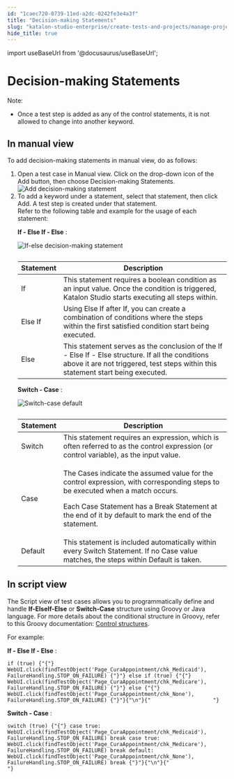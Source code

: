 ```yaml
---
id: "1caec720-0739-11ed-a2dc-0242fe3e4a3f"
title: "Decision-making Statements"
slug: "katalon-studio-enterprise/create-tests-and-projects/manage-projects/statements/decision-making-statements"
hide_title: true
---
```

import useBaseUrl from '@docusaurus/useBaseUrl';


# <a id="concept-7679" class="anchor_top_offset"/><a id="ariaid-title1" class="anchor_top_offset"/>Decision-making Statements

<div xmlns="http://www.w3.org/1999/xhtml" className="p"><div className="note note note_note"><span className="note__title">Note:</span> <ul className="ul"><li className="li"><p className="p">Once a test step is added as any of the control statements, it is not allowed to change into another keyword.</p></li></ul></div></div>

## <a id="task-2140" class="anchor_top_offset"/>In manual view

<section xmlns="http://www.w3.org/1999/xhtml" className="section context">To add decision-making statements in manual view, do as follows:</section> 
<ol xmlns="http://www.w3.org/1999/xhtml" className="ol steps"><li className="li step stepexpand"><span className="ph cmd">Open a test case in <span className="ph uicontrol">Manual</span> view. Click on the drop-down icon of the        <span className="ph uicontrol">Add</span>       button, then choose        <span className="ph uicontrol">Decision-making Statements</span>.</span><div className="itemgroup info"><img className="image" width={500} src={useBaseUrl("/1cbe0960-0739-11ed-a2dc-0242fe3e4a3f.png")} alt="Add decision-making statement" /></div></li><li className="li step stepexpand"><span className="ph cmd">To add a keyword under a statement, select that statement, then click        <span className="ph uicontrol">Add</span>. A test step is created under that statement.</span><div className="itemgroup info">Refer to the following table and example for the usage of each statement:</div><div className="itemgroup info"><p className="p"><strong className="ph b">If - Else If - Else</strong>         :       </p>       <div className="p"><img className="image" src={useBaseUrl("/1ccbec10-0739-11ed-a2dc-0242fe3e4a3f.png")} alt="If-else decision-making statement" /><table className="table"><caption /><colgroup><col /><col /></colgroup><thead className="thead"><tr className><th className="entry anchor_top_offset" id="task-2140__entry__1">Statement</th><th className="entry anchor_top_offset" id="task-2140__entry__2">Description</th></tr></thead><tbody className="tbody"><tr className><td className="entry" headers="task-2140__entry__1 task-2140__entry__2 ">If</td><td className="entry" headers="task-2140__entry__1 task-2140__entry__2 ">This statement requires a boolean condition as an input value. Once the condition is triggered, Katalon Studio starts executing all steps within.</td></tr><tr className><td className="entry" headers="task-2140__entry__1 task-2140__entry__2 ">Else If</td><td className="entry" headers="task-2140__entry__1 task-2140__entry__2 ">Using&nbsp;<span className="ph uicontrol">Else If</span>&nbsp;after&nbsp;<span className="ph uicontrol">If</span>, you can create a combination of conditions where the steps within the first satisfied condition start being executed.</td></tr><tr className><td className="entry" headers="task-2140__entry__1 task-2140__entry__2 ">Else</td><td className="entry" headers="task-2140__entry__1 task-2140__entry__2 ">This statement serves as the conclusion of the <span className="ph uicontrol">If - Else If - Else </span> structure. If all the conditions above it are not triggered, test steps within this statement start being executed.</td></tr></tbody></table></div><p className="p"><strong className="ph b">Switch - Case</strong>         :       </p>       <p className="p"><img className="image" src={useBaseUrl("/1cd9cec0-0739-11ed-a2dc-0242fe3e4a3f.png")} alt="Switch-case default" /></p></div><div className="itemgroup info"><table className="table"><caption /><colgroup><col /><col /></colgroup><thead className="thead"><tr className><th className="entry anchor_top_offset" id="task-2140__entry__9">Statement</th><th className="entry anchor_top_offset" id="task-2140__entry__10">Description</th></tr></thead><tbody className="tbody"><tr className><td className="entry" headers="task-2140__entry__9 task-2140__entry__10 ">Switch</td><td className="entry" headers="task-2140__entry__9 task-2140__entry__10 ">This statement requires an expression, which is often referred to as the control expression (or control variable), as the input value.</td></tr><tr className><td className="entry" headers="task-2140__entry__9 task-2140__entry__10 ">Case</td><td className="entry" headers="task-2140__entry__9 task-2140__entry__10 "><p className="p">The&nbsp;<span className="ph uicontrol">Cases</span>&nbsp;indicate the assumed value for the control expression, with corresponding steps to be executed when a match occurs.</p>               <p className="p">Each&nbsp;<span className="ph uicontrol">Case Statement</span>&nbsp;has a&nbsp;<span className="ph uicontrol">Break Statement</span>&nbsp;at the end of it by default to mark the end of the statement.</p></td></tr><tr className><td className="entry" headers="task-2140__entry__9 task-2140__entry__10 ">Default</td><td className="entry" headers="task-2140__entry__9 task-2140__entry__10 ">This statement is included automatically within every&nbsp;<span className="ph uicontrol">Switch Statement</span>. If no&nbsp;<span className="ph uicontrol">Case</span>&nbsp;value matches, the steps within&nbsp;<span className="ph uicontrol">Default</span>&nbsp;is taken.</td></tr></tbody></table></div></li></ol> 

## <a id="task-5107" class="anchor_top_offset"/>In script view

<section xmlns="http://www.w3.org/1999/xhtml" className="section context"><p className="p">The      <span className="ph uicontrol">Script</span>     view of test cases allows you to programmatically define and handle      <strong className="ph b">If-ElseIf-Else</strong>     or      <strong className="ph b">Switch-Case</strong>     structure using Groovy or Java language. For more details about the conditional structure in Groovy, refer to this Groovy documentation: <a className="xref j-external-link" href="http://groovy-lang.org/semantics.html#_conditional_structures" target="_blank">Control structures</a>.   </p></section> 
<div xmlns="http://www.w3.org/1999/xhtml" className="li step p"><span className="ph cmd">For example:</span><div className="itemgroup info"><p className="p"><strong className="ph b">If - Else If - Else</strong>  : </p>
    <pre className="pre codeblock"><code>if (true) {"{"} WebUI.click(findTestObject('Page_CuraAppointment/chk_Medicaid'), FailureHandling.STOP_ON_FAILURE) {"}"} else if (true) {"{"} WebUI.click(findTestObject('Page_CuraAppointment/chk_Medicare'), FailureHandling.STOP_ON_FAILURE) {"}"} else {"{"} WebUI.click(findTestObject('Page_CuraAppointment/chk_None'), FailureHandling.STOP_ON_FAILURE) {"}"}{"\n"}{"                    "}</code></pre><p className="p"><strong className="ph b">Switch - Case</strong> : </p>
    <pre className="pre codeblock"><code>switch (true) {"{"} case true: WebUI.click(findTestObject('Page_CuraAppointment/chk_Medicaid'), FailureHandling.STOP_ON_FAILURE) break case true: WebUI.click(findTestObject('Page_CuraAppointment/chk_Medicare'), FailureHandling.STOP_ON_FAILURE) break default: WebUI.click(findTestObject('Page_CuraAppointment/chk_None'), FailureHandling.STOP_ON_FAILURE) break {"}"}{"\n"}{"                    "}</code></pre></div></div>
